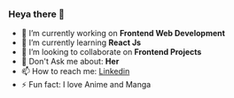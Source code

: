 ### Heya there 👋

- 🔭 I’m currently working on **Frontend Web Development**
- 🌱 I’m currently learning **React Js**
- 👯 I’m looking to collaborate on **Frontend Projects**
- 💬 Don't Ask me about: **Her**
- 📫 How to reach me: [Linkedin](linkedin.com/in/shahzaman-abbasi-2b1879264)
- ⚡ Fun fact: I love Anime and Manga

